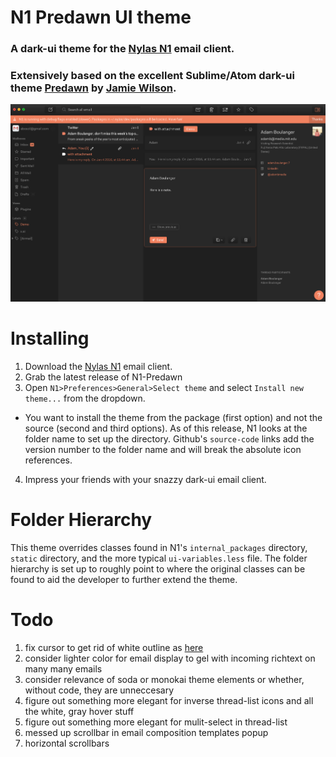 # N1 Predawn UI theme
### A dark-ui theme for the [Nylas N1](https://www.nylas.com/n1) email client.

### Extensively based on the excellent Sublime/Atom dark-ui theme [Predawn](https://github.com/jamiewilson/predawn) by [Jamie Wilson](https://github.com/jamiewilson).

![Screenshot](./N1-Predawn-Screen.png?raw=true)

# Installing
1. Download the [Nylas N1](https://www.nylas.com/n1) email client.
2. Grab the latest release of N1-Predawn
3. Open `N1>Preferences>General>Select theme` and select `Install new theme...` from the dropdown.
  * You want to install the theme from the package (first option) and not the source (second and third options). As of this release, N1 looks at the folder name to set up the directory. Github's `source-code` links add the version number to the folder name and will break the absolute icon references.

4. Impress your friends with your snazzy dark-ui email client.

# Folder Hierarchy
This theme overrides classes found in N1's `internal_packages` directory, `static` directory, and the more typical `ui-variables.less` file.  The folder hierarchy is set up to roughly point to where the original classes can be found to aid the developer to further extend the theme.

# Todo
1. fix cursor to get rid of white outline as [here](https://discuss.atom.io/t/mouse-cursor-of-editing-status-in-dark-theme/10694)
2. consider lighter color for email display to gel with incoming richtext on many many emails
3. consider relevance of soda or monokai theme elements or whether, without code, they are unneccesary
4. figure out something more elegant for inverse thread-list icons and all the white, gray hover stuff
5. figure out something more elegant for mulit-select in thread-list
6. messed up scrollbar in email composition templates popup
7. horizontal scrollbars
